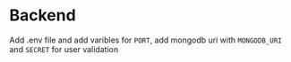 # Backend

Add .env file and add varibles for `PORT`, add mongodb uri with `MONGODB_URI` and `SECRET` for user validation
